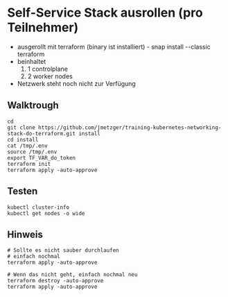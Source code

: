 # Self-Service Stack ausrollen (pro Teilnehmer) 

  * ausgerollt mit terraform (binary ist installiert) - snap install --classic terraform 
  * beinhaltet
      1. 1 controlplane
      1. 2 worker nodes
  * Netzwerk steht noch nicht zur Verfügung 
   
## Walktrough 

```
cd
git clone https://github.com/jmetzger/training-kubernetes-networking-stack-do-terraform.git install
cd install
cat /tmp/.env
source /tmp/.env
export TF_VAR_do_token
terraform init
terraform apply -auto-approve
```

## Testen 

```
kubectl cluster-info
kubectl get nodes -o wide
```


## Hinweis

```
# Sollte es nicht sauber durchlaufen
# einfach nochmal
terraform apply -auto-approve

# Wenn das nicht geht, einfach nochmal neu
terraform destroy -auto-approve
terraform apply -auto-approve
```
